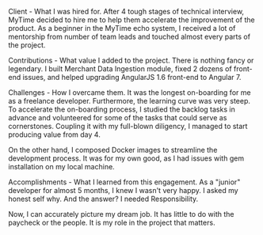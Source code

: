 Client - What I was hired for.
After 4 tough stages of technical interview, MyTime decided to hire me to help them accelerate the improvement of the product. As a beginner in the MyTime echo system, I received a lot of mentorship from number of team leads and touched almost every parts of the project.

Contributions - What value I added to the project.
There is nothing fancy or legendary.
I built Merchant Data Ingestion module, fixed 2 dozens of front-end issues, and helped upgrading AngularJS 1.6 front-end to Angular 7.

Challenges - How I overcame them.
It was the longest on-boarding for me as a freelance developer. Furthermore, the learning curve was very steep.
To accelerate the on-boarding process, I studied the backlog tasks in advance and volunteered for some of the tasks that could serve as cornerstones. Coupling it with my full-blown diligency, I managed to start producing value from day 4.

On the other hand, I composed Docker images to streamline the development process. It was for my own good, as I had issues with gem installation on my local machine.

Accomplishments - What I learned from this engagement.
As a "junior" developer for almost 5 months, I knew I wasn't very happy.
I asked my honest self why.
And the answer?
I needed Responsibility.

Now, I can accurately picture my dream job.
It has little to do with the paycheck or the people. It is my role in the project that matters.
